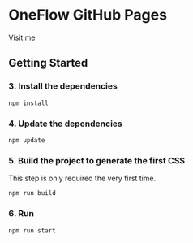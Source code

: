 # OneFlow GitHub Pages

[Visit me](https://oneflow-inc.github.io)

## Getting Started

### 3. Install the dependencies

```
npm install
```

### 4. Update the dependencies

```
npm update
```

### 5. Build the project to generate the first CSS

This step is only required the very first time.

```
npm run build
```

### 6. Run

```
npm run start
```
